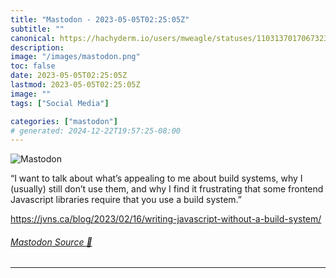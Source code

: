 ```yaml
---
title: "Mastodon - 2023-05-05T02:25:05Z"
subtitle: ""
canonical: https://hachyderm.io/users/mweagle/statuses/110313701706732379
description:
image: "/images/mastodon.png"
toc: false
date: 2023-05-05T02:25:05Z
lastmod: 2023-05-05T02:25:05Z
image: ""
tags: ["Social Media"]

categories: ["mastodon"]
# generated: 2024-12-22T19:57:25-08:00
---
```

![Mastodon](/images/mastodon.png)

<p>“I want to talk about what’s appealing to me about build systems, why I (usually) still don’t use them, and why I find it frustrating that some frontend Javascript libraries require that you use a build system.”</p><p><a href="https://jvns.ca/blog/2023/02/16/writing-javascript-without-a-build-system/" target="_blank" rel="nofollow noopener noreferrer" translate="no"><span class="invisible">https://</span><span class="ellipsis">jvns.ca/blog/2023/02/16/writin</span><span class="invisible">g-javascript-without-a-build-system/</span></a></p>


###### [Mastodon Source 🐘](https://hachyderm.io/@mweagle/110313701706732379)

___
